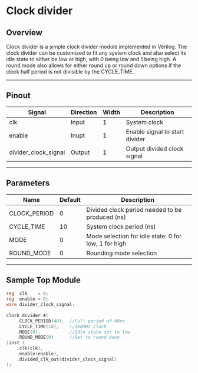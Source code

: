 # Clock divider

## Overview
Clock divider is a simple clock divider module implemented in Verilog. The clock divider can be customized to fit any system clock and also select its idle state to either be low or high, with 0 being low and 1 being high. A round mode also allows for either round up or round down options if the clock half period is not divisible by the CYCLE_TIME. 

---

## Pinout

| Signal                | Direction | Width | Description                         |
|-----------------------|-----------|-------|-------------------------------------|
| clk                   | Input     | 1     | System clock                        |
| enable                | Inupt     | 1     | Enable signal to start divider      |
| divider_clock_signal  | Output    | 1     | Output divided clock signal         |

---

## Parameters
| Name         | Default | Description                                            |
|--------------|---------|--------------------------------------------------------|
| CLOCK_PERIOD | 0       | Divided clock period needed to be produced (ns)        |
| CYCLE_TIME   | 10      | System clock period (ns)                               |
| MODE         | 0       | Mode selection for idle state: 0 for low, 1 for high   |
| ROUND_MODE   | 0       | Rounding mode selection                                |

---

## Sample Top Module

```verilog
reg  clk    = 0;
reg  enable = 0;
wire divider_clock_signal;
    
clock_divider #(
    .CLOCK_PERIOD(40),  //Full period of 40ns
    .CYCLE_TIME(10),    //100MHz clock
    .MODE(0),           //Idle state set to low
    .ROUND_MODE(0)      //Set to round down
)inst (
    .clk(clk),
    .enable(enable),
    .divided_clk_out(divider_clock_signal)
);
